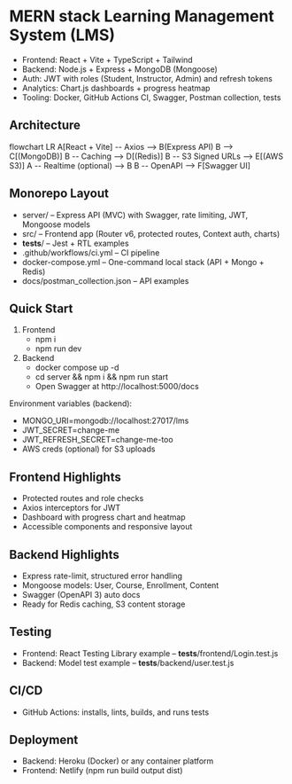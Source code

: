 # MERN stack Learning Management System (LMS)


- Frontend: React + Vite + TypeScript + Tailwind
- Backend: Node.js + Express + MongoDB (Mongoose)
- Auth: JWT with roles (Student, Instructor, Admin) and refresh tokens
- Analytics: Chart.js dashboards + progress heatmap
- Tooling: Docker, GitHub Actions CI, Swagger, Postman collection, tests

## Architecture

<lov-mermaid>
flowchart LR
  A[React + Vite] -- Axios --> B(Express API)
  B --> C[(MongoDB)]
  B -- Caching --> D[(Redis)]
  B -- S3 Signed URLs --> E[(AWS S3)]
  A -- Realtime (optional) --> B
  B -- OpenAPI --> F[Swagger UI]
</lov-mermaid>

## Monorepo Layout

- server/ – Express API (MVC) with Swagger, rate limiting, JWT, Mongoose models
- src/ – Frontend app (Router v6, protected routes, Context auth, charts)
- __tests__/ – Jest + RTL examples
- .github/workflows/ci.yml – CI pipeline
- docker-compose.yml – One-command local stack (API + Mongo + Redis)
- docs/postman_collection.json – API examples

## Quick Start

1. Frontend
   - npm i
   - npm run dev
2. Backend
   - docker compose up -d
   - cd server && npm i && npm run start
   - Open Swagger at http://localhost:5000/docs

Environment variables (backend):
- MONGO_URI=mongodb://localhost:27017/lms
- JWT_SECRET=change-me
- JWT_REFRESH_SECRET=change-me-too
- AWS creds (optional) for S3 uploads

## Frontend Highlights
- Protected routes and role checks
- Axios interceptors for JWT
- Dashboard with progress chart and heatmap
- Accessible components and responsive layout

## Backend Highlights
- Express rate-limit, structured error handling
- Mongoose models: User, Course, Enrollment, Content
- Swagger (OpenAPI 3) auto docs
- Ready for Redis caching, S3 content storage

## Testing
- Frontend: React Testing Library example – __tests__/frontend/Login.test.js
- Backend: Model test example – __tests__/backend/user.test.js

## CI/CD
- GitHub Actions: installs, lints, builds, and runs tests

## Deployment
- Backend: Heroku (Docker) or any container platform
- Frontend: Netlify (npm run build output dist)

